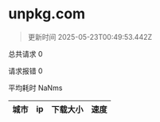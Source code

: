 
  # unpkg.com

  > 更新时间 2025-05-23T00:49:53.442Z
  
  总共请求 0

  请求报错 0

  平均耗时 NaNms

|城市|ip|下载大小|速度|
|-----|----------|---|---|

  
